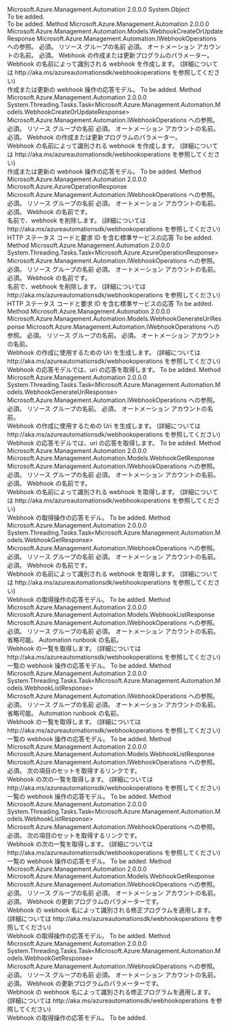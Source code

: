 <Type Name="WebhookOperationsExtensions" FullName="Microsoft.Azure.Management.Automation.WebhookOperationsExtensions">
  <TypeSignature Language="C#" Value="public static class WebhookOperationsExtensions" />
  <TypeSignature Language="ILAsm" Value=".class public auto ansi abstract sealed beforefieldinit WebhookOperationsExtensions extends System.Object" />
  <TypeSignature Language="DocId" Value="T:Microsoft.Azure.Management.Automation.WebhookOperationsExtensions" />
  <TypeSignature Language="VB.NET" Value="Public Module WebhookOperationsExtensions" />
  <TypeSignature Language="F#" Value="type WebhookOperationsExtensions = class" />
  <AssemblyInfo>
    <AssemblyName>Microsoft.Azure.Management.Automation</AssemblyName>
    <AssemblyVersion>2.0.0.0</AssemblyVersion>
  </AssemblyInfo>
  <Base>
    <BaseTypeName>System.Object</BaseTypeName>
  </Base>
  <Interfaces />
  <Docs>
    <summary>To be added.</summary>
    <remarks>To be added.</remarks>
  </Docs>
  <Members>
    <Member MemberName="CreateOrUpdate">
      <MemberSignature Language="C#" Value="public static Microsoft.Azure.Management.Automation.Models.WebhookCreateOrUpdateResponse CreateOrUpdate (this Microsoft.Azure.Management.Automation.IWebhookOperations operations, string resourceGroupName, string automationAccount, Microsoft.Azure.Management.Automation.Models.WebhookCreateOrUpdateParameters parameters);" />
      <MemberSignature Language="ILAsm" Value=".method public static hidebysig class Microsoft.Azure.Management.Automation.Models.WebhookCreateOrUpdateResponse CreateOrUpdate(class Microsoft.Azure.Management.Automation.IWebhookOperations operations, string resourceGroupName, string automationAccount, class Microsoft.Azure.Management.Automation.Models.WebhookCreateOrUpdateParameters parameters) cil managed" />
      <MemberSignature Language="DocId" Value="M:Microsoft.Azure.Management.Automation.WebhookOperationsExtensions.CreateOrUpdate(Microsoft.Azure.Management.Automation.IWebhookOperations,System.String,System.String,Microsoft.Azure.Management.Automation.Models.WebhookCreateOrUpdateParameters)" />
      <MemberSignature Language="VB.NET" Value="&lt;Extension()&gt;&#xA;Public Function CreateOrUpdate (operations As IWebhookOperations, resourceGroupName As String, automationAccount As String, parameters As WebhookCreateOrUpdateParameters) As WebhookCreateOrUpdateResponse" />
      <MemberSignature Language="F#" Value="static member CreateOrUpdate : Microsoft.Azure.Management.Automation.IWebhookOperations * string * string * Microsoft.Azure.Management.Automation.Models.WebhookCreateOrUpdateParameters -&gt; Microsoft.Azure.Management.Automation.Models.WebhookCreateOrUpdateResponse" Usage="Microsoft.Azure.Management.Automation.WebhookOperationsExtensions.CreateOrUpdate (operations, resourceGroupName, automationAccount, parameters)" />
      <MemberType>Method</MemberType>
      <AssemblyInfo>
        <AssemblyName>Microsoft.Azure.Management.Automation</AssemblyName>
        <AssemblyVersion>2.0.0.0</AssemblyVersion>
      </AssemblyInfo>
      <ReturnValue>
        <ReturnType>Microsoft.Azure.Management.Automation.Models.WebhookCreateOrUpdateResponse</ReturnType>
      </ReturnValue>
      <Parameters>
        <Parameter Name="operations" Type="Microsoft.Azure.Management.Automation.IWebhookOperations" RefType="this" />
        <Parameter Name="resourceGroupName" Type="System.String" />
        <Parameter Name="automationAccount" Type="System.String" />
        <Parameter Name="parameters" Type="Microsoft.Azure.Management.Automation.Models.WebhookCreateOrUpdateParameters" />
      </Parameters>
      <Docs>
        <param name="operations">
            Microsoft.Azure.Management.Automation.IWebhookOperations への参照。
            </param>
        <param name="resourceGroupName">
            必須。 リソース グループの名前
            </param>
        <param name="automationAccount">
            必須。 オートメーション アカウントの名前。
            </param>
        <param name="parameters">
            必須。 Webhook の作成または更新プログラムのパラメーター。
            </param>
        <summary>
            Webhook の名前によって識別される webhook を作成します。  (詳細については http://aka.ms/azureautomationsdk/webhookoperations を参照してください)
            </summary>
        <returns>
            作成または更新の webhook 操作の応答モデル。
            </returns>
        <remarks>To be added.</remarks>
      </Docs>
    </Member>
    <Member MemberName="CreateOrUpdateAsync">
      <MemberSignature Language="C#" Value="public static System.Threading.Tasks.Task&lt;Microsoft.Azure.Management.Automation.Models.WebhookCreateOrUpdateResponse&gt; CreateOrUpdateAsync (this Microsoft.Azure.Management.Automation.IWebhookOperations operations, string resourceGroupName, string automationAccount, Microsoft.Azure.Management.Automation.Models.WebhookCreateOrUpdateParameters parameters);" />
      <MemberSignature Language="ILAsm" Value=".method public static hidebysig class System.Threading.Tasks.Task`1&lt;class Microsoft.Azure.Management.Automation.Models.WebhookCreateOrUpdateResponse&gt; CreateOrUpdateAsync(class Microsoft.Azure.Management.Automation.IWebhookOperations operations, string resourceGroupName, string automationAccount, class Microsoft.Azure.Management.Automation.Models.WebhookCreateOrUpdateParameters parameters) cil managed" />
      <MemberSignature Language="DocId" Value="M:Microsoft.Azure.Management.Automation.WebhookOperationsExtensions.CreateOrUpdateAsync(Microsoft.Azure.Management.Automation.IWebhookOperations,System.String,System.String,Microsoft.Azure.Management.Automation.Models.WebhookCreateOrUpdateParameters)" />
      <MemberSignature Language="VB.NET" Value="&lt;Extension()&gt;&#xA;Public Function CreateOrUpdateAsync (operations As IWebhookOperations, resourceGroupName As String, automationAccount As String, parameters As WebhookCreateOrUpdateParameters) As Task(Of WebhookCreateOrUpdateResponse)" />
      <MemberSignature Language="F#" Value="static member CreateOrUpdateAsync : Microsoft.Azure.Management.Automation.IWebhookOperations * string * string * Microsoft.Azure.Management.Automation.Models.WebhookCreateOrUpdateParameters -&gt; System.Threading.Tasks.Task&lt;Microsoft.Azure.Management.Automation.Models.WebhookCreateOrUpdateResponse&gt;" Usage="Microsoft.Azure.Management.Automation.WebhookOperationsExtensions.CreateOrUpdateAsync (operations, resourceGroupName, automationAccount, parameters)" />
      <MemberType>Method</MemberType>
      <AssemblyInfo>
        <AssemblyName>Microsoft.Azure.Management.Automation</AssemblyName>
        <AssemblyVersion>2.0.0.0</AssemblyVersion>
      </AssemblyInfo>
      <ReturnValue>
        <ReturnType>System.Threading.Tasks.Task&lt;Microsoft.Azure.Management.Automation.Models.WebhookCreateOrUpdateResponse&gt;</ReturnType>
      </ReturnValue>
      <Parameters>
        <Parameter Name="operations" Type="Microsoft.Azure.Management.Automation.IWebhookOperations" RefType="this" />
        <Parameter Name="resourceGroupName" Type="System.String" />
        <Parameter Name="automationAccount" Type="System.String" />
        <Parameter Name="parameters" Type="Microsoft.Azure.Management.Automation.Models.WebhookCreateOrUpdateParameters" />
      </Parameters>
      <Docs>
        <param name="operations">
            Microsoft.Azure.Management.Automation.IWebhookOperations への参照。
            </param>
        <param name="resourceGroupName">
            必須。 リソース グループの名前
            </param>
        <param name="automationAccount">
            必須。 オートメーション アカウントの名前。
            </param>
        <param name="parameters">
            必須。 Webhook の作成または更新プログラムのパラメーター。
            </param>
        <summary>
            Webhook の名前によって識別される webhook を作成します。  (詳細については http://aka.ms/azureautomationsdk/webhookoperations を参照してください)
            </summary>
        <returns>
            作成または更新の webhook 操作の応答モデル。
            </returns>
        <remarks>To be added.</remarks>
      </Docs>
    </Member>
    <Member MemberName="Delete">
      <MemberSignature Language="C#" Value="public static Microsoft.Azure.AzureOperationResponse Delete (this Microsoft.Azure.Management.Automation.IWebhookOperations operations, string resourceGroupName, string automationAccount, string webhookName);" />
      <MemberSignature Language="ILAsm" Value=".method public static hidebysig class Microsoft.Azure.AzureOperationResponse Delete(class Microsoft.Azure.Management.Automation.IWebhookOperations operations, string resourceGroupName, string automationAccount, string webhookName) cil managed" />
      <MemberSignature Language="DocId" Value="M:Microsoft.Azure.Management.Automation.WebhookOperationsExtensions.Delete(Microsoft.Azure.Management.Automation.IWebhookOperations,System.String,System.String,System.String)" />
      <MemberSignature Language="VB.NET" Value="&lt;Extension()&gt;&#xA;Public Function Delete (operations As IWebhookOperations, resourceGroupName As String, automationAccount As String, webhookName As String) As AzureOperationResponse" />
      <MemberSignature Language="F#" Value="static member Delete : Microsoft.Azure.Management.Automation.IWebhookOperations * string * string * string -&gt; Microsoft.Azure.AzureOperationResponse" Usage="Microsoft.Azure.Management.Automation.WebhookOperationsExtensions.Delete (operations, resourceGroupName, automationAccount, webhookName)" />
      <MemberType>Method</MemberType>
      <AssemblyInfo>
        <AssemblyName>Microsoft.Azure.Management.Automation</AssemblyName>
        <AssemblyVersion>2.0.0.0</AssemblyVersion>
      </AssemblyInfo>
      <ReturnValue>
        <ReturnType>Microsoft.Azure.AzureOperationResponse</ReturnType>
      </ReturnValue>
      <Parameters>
        <Parameter Name="operations" Type="Microsoft.Azure.Management.Automation.IWebhookOperations" RefType="this" />
        <Parameter Name="resourceGroupName" Type="System.String" />
        <Parameter Name="automationAccount" Type="System.String" />
        <Parameter Name="webhookName" Type="System.String" />
      </Parameters>
      <Docs>
        <param name="operations">
            Microsoft.Azure.Management.Automation.IWebhookOperations への参照。
            </param>
        <param name="resourceGroupName">
            必須。 リソース グループの名前
            </param>
        <param name="automationAccount">
            必須。 オートメーション アカウントの名前。
            </param>
        <param name="webhookName">
            必須。 Webhook の名前です。
            </param>
        <summary>
            名前で、webhook を削除します。  (詳細については http://aka.ms/azureautomationsdk/webhookoperations を参照してください)
            </summary>
        <returns>
            HTTP ステータス コードと要求 ID を含む標準サービスの応答
            </returns>
        <remarks>To be added.</remarks>
      </Docs>
    </Member>
    <Member MemberName="DeleteAsync">
      <MemberSignature Language="C#" Value="public static System.Threading.Tasks.Task&lt;Microsoft.Azure.AzureOperationResponse&gt; DeleteAsync (this Microsoft.Azure.Management.Automation.IWebhookOperations operations, string resourceGroupName, string automationAccount, string webhookName);" />
      <MemberSignature Language="ILAsm" Value=".method public static hidebysig class System.Threading.Tasks.Task`1&lt;class Microsoft.Azure.AzureOperationResponse&gt; DeleteAsync(class Microsoft.Azure.Management.Automation.IWebhookOperations operations, string resourceGroupName, string automationAccount, string webhookName) cil managed" />
      <MemberSignature Language="DocId" Value="M:Microsoft.Azure.Management.Automation.WebhookOperationsExtensions.DeleteAsync(Microsoft.Azure.Management.Automation.IWebhookOperations,System.String,System.String,System.String)" />
      <MemberSignature Language="VB.NET" Value="&lt;Extension()&gt;&#xA;Public Function DeleteAsync (operations As IWebhookOperations, resourceGroupName As String, automationAccount As String, webhookName As String) As Task(Of AzureOperationResponse)" />
      <MemberSignature Language="F#" Value="static member DeleteAsync : Microsoft.Azure.Management.Automation.IWebhookOperations * string * string * string -&gt; System.Threading.Tasks.Task&lt;Microsoft.Azure.AzureOperationResponse&gt;" Usage="Microsoft.Azure.Management.Automation.WebhookOperationsExtensions.DeleteAsync (operations, resourceGroupName, automationAccount, webhookName)" />
      <MemberType>Method</MemberType>
      <AssemblyInfo>
        <AssemblyName>Microsoft.Azure.Management.Automation</AssemblyName>
        <AssemblyVersion>2.0.0.0</AssemblyVersion>
      </AssemblyInfo>
      <ReturnValue>
        <ReturnType>System.Threading.Tasks.Task&lt;Microsoft.Azure.AzureOperationResponse&gt;</ReturnType>
      </ReturnValue>
      <Parameters>
        <Parameter Name="operations" Type="Microsoft.Azure.Management.Automation.IWebhookOperations" RefType="this" />
        <Parameter Name="resourceGroupName" Type="System.String" />
        <Parameter Name="automationAccount" Type="System.String" />
        <Parameter Name="webhookName" Type="System.String" />
      </Parameters>
      <Docs>
        <param name="operations">
            Microsoft.Azure.Management.Automation.IWebhookOperations への参照。
            </param>
        <param name="resourceGroupName">
            必須。 リソース グループの名前
            </param>
        <param name="automationAccount">
            必須。 オートメーション アカウントの名前。
            </param>
        <param name="webhookName">
            必須。 Webhook の名前です。
            </param>
        <summary>
            名前で、webhook を削除します。  (詳細については http://aka.ms/azureautomationsdk/webhookoperations を参照してください)
            </summary>
        <returns>
            HTTP ステータス コードと要求 ID を含む標準サービスの応答
            </returns>
        <remarks>To be added.</remarks>
      </Docs>
    </Member>
    <Member MemberName="GenerateUri">
      <MemberSignature Language="C#" Value="public static Microsoft.Azure.Management.Automation.Models.WebhookGenerateUriResponse GenerateUri (this Microsoft.Azure.Management.Automation.IWebhookOperations operations, string resourceGroupName, string automationAccount);" />
      <MemberSignature Language="ILAsm" Value=".method public static hidebysig class Microsoft.Azure.Management.Automation.Models.WebhookGenerateUriResponse GenerateUri(class Microsoft.Azure.Management.Automation.IWebhookOperations operations, string resourceGroupName, string automationAccount) cil managed" />
      <MemberSignature Language="DocId" Value="M:Microsoft.Azure.Management.Automation.WebhookOperationsExtensions.GenerateUri(Microsoft.Azure.Management.Automation.IWebhookOperations,System.String,System.String)" />
      <MemberSignature Language="VB.NET" Value="&lt;Extension()&gt;&#xA;Public Function GenerateUri (operations As IWebhookOperations, resourceGroupName As String, automationAccount As String) As WebhookGenerateUriResponse" />
      <MemberSignature Language="F#" Value="static member GenerateUri : Microsoft.Azure.Management.Automation.IWebhookOperations * string * string -&gt; Microsoft.Azure.Management.Automation.Models.WebhookGenerateUriResponse" Usage="Microsoft.Azure.Management.Automation.WebhookOperationsExtensions.GenerateUri (operations, resourceGroupName, automationAccount)" />
      <MemberType>Method</MemberType>
      <AssemblyInfo>
        <AssemblyName>Microsoft.Azure.Management.Automation</AssemblyName>
        <AssemblyVersion>2.0.0.0</AssemblyVersion>
      </AssemblyInfo>
      <ReturnValue>
        <ReturnType>Microsoft.Azure.Management.Automation.Models.WebhookGenerateUriResponse</ReturnType>
      </ReturnValue>
      <Parameters>
        <Parameter Name="operations" Type="Microsoft.Azure.Management.Automation.IWebhookOperations" RefType="this" />
        <Parameter Name="resourceGroupName" Type="System.String" />
        <Parameter Name="automationAccount" Type="System.String" />
      </Parameters>
      <Docs>
        <param name="operations">
            Microsoft.Azure.Management.Automation.IWebhookOperations への参照。
            </param>
        <param name="resourceGroupName">
            必須。 リソース グループの名前。
            </param>
        <param name="automationAccount">
            必須。 オートメーション アカウントの名前。
            </param>
        <summary>
            Webhook の作成に使用するための Uri を生成します。  (詳細については http://aka.ms/azureautomationsdk/webhookoperations を参照してください)
            </summary>
        <returns>
            Webhook の応答モデルでは、uri の応答を取得します。
            </returns>
        <remarks>To be added.</remarks>
      </Docs>
    </Member>
    <Member MemberName="GenerateUriAsync">
      <MemberSignature Language="C#" Value="public static System.Threading.Tasks.Task&lt;Microsoft.Azure.Management.Automation.Models.WebhookGenerateUriResponse&gt; GenerateUriAsync (this Microsoft.Azure.Management.Automation.IWebhookOperations operations, string resourceGroupName, string automationAccount);" />
      <MemberSignature Language="ILAsm" Value=".method public static hidebysig class System.Threading.Tasks.Task`1&lt;class Microsoft.Azure.Management.Automation.Models.WebhookGenerateUriResponse&gt; GenerateUriAsync(class Microsoft.Azure.Management.Automation.IWebhookOperations operations, string resourceGroupName, string automationAccount) cil managed" />
      <MemberSignature Language="DocId" Value="M:Microsoft.Azure.Management.Automation.WebhookOperationsExtensions.GenerateUriAsync(Microsoft.Azure.Management.Automation.IWebhookOperations,System.String,System.String)" />
      <MemberSignature Language="VB.NET" Value="&lt;Extension()&gt;&#xA;Public Function GenerateUriAsync (operations As IWebhookOperations, resourceGroupName As String, automationAccount As String) As Task(Of WebhookGenerateUriResponse)" />
      <MemberSignature Language="F#" Value="static member GenerateUriAsync : Microsoft.Azure.Management.Automation.IWebhookOperations * string * string -&gt; System.Threading.Tasks.Task&lt;Microsoft.Azure.Management.Automation.Models.WebhookGenerateUriResponse&gt;" Usage="Microsoft.Azure.Management.Automation.WebhookOperationsExtensions.GenerateUriAsync (operations, resourceGroupName, automationAccount)" />
      <MemberType>Method</MemberType>
      <AssemblyInfo>
        <AssemblyName>Microsoft.Azure.Management.Automation</AssemblyName>
        <AssemblyVersion>2.0.0.0</AssemblyVersion>
      </AssemblyInfo>
      <ReturnValue>
        <ReturnType>System.Threading.Tasks.Task&lt;Microsoft.Azure.Management.Automation.Models.WebhookGenerateUriResponse&gt;</ReturnType>
      </ReturnValue>
      <Parameters>
        <Parameter Name="operations" Type="Microsoft.Azure.Management.Automation.IWebhookOperations" RefType="this" />
        <Parameter Name="resourceGroupName" Type="System.String" />
        <Parameter Name="automationAccount" Type="System.String" />
      </Parameters>
      <Docs>
        <param name="operations">
            Microsoft.Azure.Management.Automation.IWebhookOperations への参照。
            </param>
        <param name="resourceGroupName">
            必須。 リソース グループの名前。
            </param>
        <param name="automationAccount">
            必須。 オートメーション アカウントの名前。
            </param>
        <summary>
            Webhook の作成に使用するための Uri を生成します。  (詳細については http://aka.ms/azureautomationsdk/webhookoperations を参照してください)
            </summary>
        <returns>
            Webhook の応答モデルでは、uri の応答を取得します。
            </returns>
        <remarks>To be added.</remarks>
      </Docs>
    </Member>
    <Member MemberName="Get">
      <MemberSignature Language="C#" Value="public static Microsoft.Azure.Management.Automation.Models.WebhookGetResponse Get (this Microsoft.Azure.Management.Automation.IWebhookOperations operations, string resourceGroupName, string automationAccount, string webhookName);" />
      <MemberSignature Language="ILAsm" Value=".method public static hidebysig class Microsoft.Azure.Management.Automation.Models.WebhookGetResponse Get(class Microsoft.Azure.Management.Automation.IWebhookOperations operations, string resourceGroupName, string automationAccount, string webhookName) cil managed" />
      <MemberSignature Language="DocId" Value="M:Microsoft.Azure.Management.Automation.WebhookOperationsExtensions.Get(Microsoft.Azure.Management.Automation.IWebhookOperations,System.String,System.String,System.String)" />
      <MemberSignature Language="VB.NET" Value="&lt;Extension()&gt;&#xA;Public Function Get (operations As IWebhookOperations, resourceGroupName As String, automationAccount As String, webhookName As String) As WebhookGetResponse" />
      <MemberSignature Language="F#" Value="static member Get : Microsoft.Azure.Management.Automation.IWebhookOperations * string * string * string -&gt; Microsoft.Azure.Management.Automation.Models.WebhookGetResponse" Usage="Microsoft.Azure.Management.Automation.WebhookOperationsExtensions.Get (operations, resourceGroupName, automationAccount, webhookName)" />
      <MemberType>Method</MemberType>
      <AssemblyInfo>
        <AssemblyName>Microsoft.Azure.Management.Automation</AssemblyName>
        <AssemblyVersion>2.0.0.0</AssemblyVersion>
      </AssemblyInfo>
      <ReturnValue>
        <ReturnType>Microsoft.Azure.Management.Automation.Models.WebhookGetResponse</ReturnType>
      </ReturnValue>
      <Parameters>
        <Parameter Name="operations" Type="Microsoft.Azure.Management.Automation.IWebhookOperations" RefType="this" />
        <Parameter Name="resourceGroupName" Type="System.String" />
        <Parameter Name="automationAccount" Type="System.String" />
        <Parameter Name="webhookName" Type="System.String" />
      </Parameters>
      <Docs>
        <param name="operations">
            Microsoft.Azure.Management.Automation.IWebhookOperations への参照。
            </param>
        <param name="resourceGroupName">
            必須。 リソース グループの名前
            </param>
        <param name="automationAccount">
            必須。 オートメーション アカウントの名前。
            </param>
        <param name="webhookName">
            必須。 Webhook の名前です。
            </param>
        <summary>
            Webhook の名前によって識別される webhook を取得します。  (詳細については http://aka.ms/azureautomationsdk/webhookoperations を参照してください)
            </summary>
        <returns>
            Webhook の取得操作の応答モデル。
            </returns>
        <remarks>To be added.</remarks>
      </Docs>
    </Member>
    <Member MemberName="GetAsync">
      <MemberSignature Language="C#" Value="public static System.Threading.Tasks.Task&lt;Microsoft.Azure.Management.Automation.Models.WebhookGetResponse&gt; GetAsync (this Microsoft.Azure.Management.Automation.IWebhookOperations operations, string resourceGroupName, string automationAccount, string webhookName);" />
      <MemberSignature Language="ILAsm" Value=".method public static hidebysig class System.Threading.Tasks.Task`1&lt;class Microsoft.Azure.Management.Automation.Models.WebhookGetResponse&gt; GetAsync(class Microsoft.Azure.Management.Automation.IWebhookOperations operations, string resourceGroupName, string automationAccount, string webhookName) cil managed" />
      <MemberSignature Language="DocId" Value="M:Microsoft.Azure.Management.Automation.WebhookOperationsExtensions.GetAsync(Microsoft.Azure.Management.Automation.IWebhookOperations,System.String,System.String,System.String)" />
      <MemberSignature Language="VB.NET" Value="&lt;Extension()&gt;&#xA;Public Function GetAsync (operations As IWebhookOperations, resourceGroupName As String, automationAccount As String, webhookName As String) As Task(Of WebhookGetResponse)" />
      <MemberSignature Language="F#" Value="static member GetAsync : Microsoft.Azure.Management.Automation.IWebhookOperations * string * string * string -&gt; System.Threading.Tasks.Task&lt;Microsoft.Azure.Management.Automation.Models.WebhookGetResponse&gt;" Usage="Microsoft.Azure.Management.Automation.WebhookOperationsExtensions.GetAsync (operations, resourceGroupName, automationAccount, webhookName)" />
      <MemberType>Method</MemberType>
      <AssemblyInfo>
        <AssemblyName>Microsoft.Azure.Management.Automation</AssemblyName>
        <AssemblyVersion>2.0.0.0</AssemblyVersion>
      </AssemblyInfo>
      <ReturnValue>
        <ReturnType>System.Threading.Tasks.Task&lt;Microsoft.Azure.Management.Automation.Models.WebhookGetResponse&gt;</ReturnType>
      </ReturnValue>
      <Parameters>
        <Parameter Name="operations" Type="Microsoft.Azure.Management.Automation.IWebhookOperations" RefType="this" />
        <Parameter Name="resourceGroupName" Type="System.String" />
        <Parameter Name="automationAccount" Type="System.String" />
        <Parameter Name="webhookName" Type="System.String" />
      </Parameters>
      <Docs>
        <param name="operations">
            Microsoft.Azure.Management.Automation.IWebhookOperations への参照。
            </param>
        <param name="resourceGroupName">
            必須。 リソース グループの名前
            </param>
        <param name="automationAccount">
            必須。 オートメーション アカウントの名前。
            </param>
        <param name="webhookName">
            必須。 Webhook の名前です。
            </param>
        <summary>
            Webhook の名前によって識別される webhook を取得します。  (詳細については http://aka.ms/azureautomationsdk/webhookoperations を参照してください)
            </summary>
        <returns>
            Webhook の取得操作の応答モデル。
            </returns>
        <remarks>To be added.</remarks>
      </Docs>
    </Member>
    <Member MemberName="List">
      <MemberSignature Language="C#" Value="public static Microsoft.Azure.Management.Automation.Models.WebhookListResponse List (this Microsoft.Azure.Management.Automation.IWebhookOperations operations, string resourceGroupName, string automationAccount, string runbookName);" />
      <MemberSignature Language="ILAsm" Value=".method public static hidebysig class Microsoft.Azure.Management.Automation.Models.WebhookListResponse List(class Microsoft.Azure.Management.Automation.IWebhookOperations operations, string resourceGroupName, string automationAccount, string runbookName) cil managed" />
      <MemberSignature Language="DocId" Value="M:Microsoft.Azure.Management.Automation.WebhookOperationsExtensions.List(Microsoft.Azure.Management.Automation.IWebhookOperations,System.String,System.String,System.String)" />
      <MemberSignature Language="VB.NET" Value="&lt;Extension()&gt;&#xA;Public Function List (operations As IWebhookOperations, resourceGroupName As String, automationAccount As String, runbookName As String) As WebhookListResponse" />
      <MemberSignature Language="F#" Value="static member List : Microsoft.Azure.Management.Automation.IWebhookOperations * string * string * string -&gt; Microsoft.Azure.Management.Automation.Models.WebhookListResponse" Usage="Microsoft.Azure.Management.Automation.WebhookOperationsExtensions.List (operations, resourceGroupName, automationAccount, runbookName)" />
      <MemberType>Method</MemberType>
      <AssemblyInfo>
        <AssemblyName>Microsoft.Azure.Management.Automation</AssemblyName>
        <AssemblyVersion>2.0.0.0</AssemblyVersion>
      </AssemblyInfo>
      <ReturnValue>
        <ReturnType>Microsoft.Azure.Management.Automation.Models.WebhookListResponse</ReturnType>
      </ReturnValue>
      <Parameters>
        <Parameter Name="operations" Type="Microsoft.Azure.Management.Automation.IWebhookOperations" RefType="this" />
        <Parameter Name="resourceGroupName" Type="System.String" />
        <Parameter Name="automationAccount" Type="System.String" />
        <Parameter Name="runbookName" Type="System.String" />
      </Parameters>
      <Docs>
        <param name="operations">
            Microsoft.Azure.Management.Automation.IWebhookOperations への参照。
            </param>
        <param name="resourceGroupName">
            必須。 リソース グループの名前
            </param>
        <param name="automationAccount">
            必須。 オートメーション アカウントの名前。
            </param>
        <param name="runbookName">
            省略可能。 Automation runbook の名前。
            </param>
        <summary>
            Webhook の一覧を取得します。  (詳細については http://aka.ms/azureautomationsdk/webhookoperations を参照してください)
            </summary>
        <returns>
            一覧の webhook 操作の応答モデル。
            </returns>
        <remarks>To be added.</remarks>
      </Docs>
    </Member>
    <Member MemberName="ListAsync">
      <MemberSignature Language="C#" Value="public static System.Threading.Tasks.Task&lt;Microsoft.Azure.Management.Automation.Models.WebhookListResponse&gt; ListAsync (this Microsoft.Azure.Management.Automation.IWebhookOperations operations, string resourceGroupName, string automationAccount, string runbookName);" />
      <MemberSignature Language="ILAsm" Value=".method public static hidebysig class System.Threading.Tasks.Task`1&lt;class Microsoft.Azure.Management.Automation.Models.WebhookListResponse&gt; ListAsync(class Microsoft.Azure.Management.Automation.IWebhookOperations operations, string resourceGroupName, string automationAccount, string runbookName) cil managed" />
      <MemberSignature Language="DocId" Value="M:Microsoft.Azure.Management.Automation.WebhookOperationsExtensions.ListAsync(Microsoft.Azure.Management.Automation.IWebhookOperations,System.String,System.String,System.String)" />
      <MemberSignature Language="VB.NET" Value="&lt;Extension()&gt;&#xA;Public Function ListAsync (operations As IWebhookOperations, resourceGroupName As String, automationAccount As String, runbookName As String) As Task(Of WebhookListResponse)" />
      <MemberSignature Language="F#" Value="static member ListAsync : Microsoft.Azure.Management.Automation.IWebhookOperations * string * string * string -&gt; System.Threading.Tasks.Task&lt;Microsoft.Azure.Management.Automation.Models.WebhookListResponse&gt;" Usage="Microsoft.Azure.Management.Automation.WebhookOperationsExtensions.ListAsync (operations, resourceGroupName, automationAccount, runbookName)" />
      <MemberType>Method</MemberType>
      <AssemblyInfo>
        <AssemblyName>Microsoft.Azure.Management.Automation</AssemblyName>
        <AssemblyVersion>2.0.0.0</AssemblyVersion>
      </AssemblyInfo>
      <ReturnValue>
        <ReturnType>System.Threading.Tasks.Task&lt;Microsoft.Azure.Management.Automation.Models.WebhookListResponse&gt;</ReturnType>
      </ReturnValue>
      <Parameters>
        <Parameter Name="operations" Type="Microsoft.Azure.Management.Automation.IWebhookOperations" RefType="this" />
        <Parameter Name="resourceGroupName" Type="System.String" />
        <Parameter Name="automationAccount" Type="System.String" />
        <Parameter Name="runbookName" Type="System.String" />
      </Parameters>
      <Docs>
        <param name="operations">
            Microsoft.Azure.Management.Automation.IWebhookOperations への参照。
            </param>
        <param name="resourceGroupName">
            必須。 リソース グループの名前
            </param>
        <param name="automationAccount">
            必須。 オートメーション アカウントの名前。
            </param>
        <param name="runbookName">
            省略可能。 Automation runbook の名前。
            </param>
        <summary>
            Webhook の一覧を取得します。  (詳細については http://aka.ms/azureautomationsdk/webhookoperations を参照してください)
            </summary>
        <returns>
            一覧の webhook 操作の応答モデル。
            </returns>
        <remarks>To be added.</remarks>
      </Docs>
    </Member>
    <Member MemberName="ListNext">
      <MemberSignature Language="C#" Value="public static Microsoft.Azure.Management.Automation.Models.WebhookListResponse ListNext (this Microsoft.Azure.Management.Automation.IWebhookOperations operations, string nextLink);" />
      <MemberSignature Language="ILAsm" Value=".method public static hidebysig class Microsoft.Azure.Management.Automation.Models.WebhookListResponse ListNext(class Microsoft.Azure.Management.Automation.IWebhookOperations operations, string nextLink) cil managed" />
      <MemberSignature Language="DocId" Value="M:Microsoft.Azure.Management.Automation.WebhookOperationsExtensions.ListNext(Microsoft.Azure.Management.Automation.IWebhookOperations,System.String)" />
      <MemberSignature Language="VB.NET" Value="&lt;Extension()&gt;&#xA;Public Function ListNext (operations As IWebhookOperations, nextLink As String) As WebhookListResponse" />
      <MemberSignature Language="F#" Value="static member ListNext : Microsoft.Azure.Management.Automation.IWebhookOperations * string -&gt; Microsoft.Azure.Management.Automation.Models.WebhookListResponse" Usage="Microsoft.Azure.Management.Automation.WebhookOperationsExtensions.ListNext (operations, nextLink)" />
      <MemberType>Method</MemberType>
      <AssemblyInfo>
        <AssemblyName>Microsoft.Azure.Management.Automation</AssemblyName>
        <AssemblyVersion>2.0.0.0</AssemblyVersion>
      </AssemblyInfo>
      <ReturnValue>
        <ReturnType>Microsoft.Azure.Management.Automation.Models.WebhookListResponse</ReturnType>
      </ReturnValue>
      <Parameters>
        <Parameter Name="operations" Type="Microsoft.Azure.Management.Automation.IWebhookOperations" RefType="this" />
        <Parameter Name="nextLink" Type="System.String" />
      </Parameters>
      <Docs>
        <param name="operations">
            Microsoft.Azure.Management.Automation.IWebhookOperations への参照。
            </param>
        <param name="nextLink">
            必須。 次の項目のセットを取得するリンクです。
            </param>
        <summary>
            Webhook の次の一覧を取得します。  (詳細については http://aka.ms/azureautomationsdk/webhookoperations を参照してください)
            </summary>
        <returns>
            一覧の webhook 操作の応答モデル。
            </returns>
        <remarks>To be added.</remarks>
      </Docs>
    </Member>
    <Member MemberName="ListNextAsync">
      <MemberSignature Language="C#" Value="public static System.Threading.Tasks.Task&lt;Microsoft.Azure.Management.Automation.Models.WebhookListResponse&gt; ListNextAsync (this Microsoft.Azure.Management.Automation.IWebhookOperations operations, string nextLink);" />
      <MemberSignature Language="ILAsm" Value=".method public static hidebysig class System.Threading.Tasks.Task`1&lt;class Microsoft.Azure.Management.Automation.Models.WebhookListResponse&gt; ListNextAsync(class Microsoft.Azure.Management.Automation.IWebhookOperations operations, string nextLink) cil managed" />
      <MemberSignature Language="DocId" Value="M:Microsoft.Azure.Management.Automation.WebhookOperationsExtensions.ListNextAsync(Microsoft.Azure.Management.Automation.IWebhookOperations,System.String)" />
      <MemberSignature Language="VB.NET" Value="&lt;Extension()&gt;&#xA;Public Function ListNextAsync (operations As IWebhookOperations, nextLink As String) As Task(Of WebhookListResponse)" />
      <MemberSignature Language="F#" Value="static member ListNextAsync : Microsoft.Azure.Management.Automation.IWebhookOperations * string -&gt; System.Threading.Tasks.Task&lt;Microsoft.Azure.Management.Automation.Models.WebhookListResponse&gt;" Usage="Microsoft.Azure.Management.Automation.WebhookOperationsExtensions.ListNextAsync (operations, nextLink)" />
      <MemberType>Method</MemberType>
      <AssemblyInfo>
        <AssemblyName>Microsoft.Azure.Management.Automation</AssemblyName>
        <AssemblyVersion>2.0.0.0</AssemblyVersion>
      </AssemblyInfo>
      <ReturnValue>
        <ReturnType>System.Threading.Tasks.Task&lt;Microsoft.Azure.Management.Automation.Models.WebhookListResponse&gt;</ReturnType>
      </ReturnValue>
      <Parameters>
        <Parameter Name="operations" Type="Microsoft.Azure.Management.Automation.IWebhookOperations" RefType="this" />
        <Parameter Name="nextLink" Type="System.String" />
      </Parameters>
      <Docs>
        <param name="operations">
            Microsoft.Azure.Management.Automation.IWebhookOperations への参照。
            </param>
        <param name="nextLink">
            必須。 次の項目のセットを取得するリンクです。
            </param>
        <summary>
            Webhook の次の一覧を取得します。  (詳細については http://aka.ms/azureautomationsdk/webhookoperations を参照してください)
            </summary>
        <returns>
            一覧の webhook 操作の応答モデル。
            </returns>
        <remarks>To be added.</remarks>
      </Docs>
    </Member>
    <Member MemberName="Patch">
      <MemberSignature Language="C#" Value="public static Microsoft.Azure.Management.Automation.Models.WebhookGetResponse Patch (this Microsoft.Azure.Management.Automation.IWebhookOperations operations, string resourceGroupName, string automationAccount, Microsoft.Azure.Management.Automation.Models.WebhookPatchParameters parameters);" />
      <MemberSignature Language="ILAsm" Value=".method public static hidebysig class Microsoft.Azure.Management.Automation.Models.WebhookGetResponse Patch(class Microsoft.Azure.Management.Automation.IWebhookOperations operations, string resourceGroupName, string automationAccount, class Microsoft.Azure.Management.Automation.Models.WebhookPatchParameters parameters) cil managed" />
      <MemberSignature Language="DocId" Value="M:Microsoft.Azure.Management.Automation.WebhookOperationsExtensions.Patch(Microsoft.Azure.Management.Automation.IWebhookOperations,System.String,System.String,Microsoft.Azure.Management.Automation.Models.WebhookPatchParameters)" />
      <MemberSignature Language="VB.NET" Value="&lt;Extension()&gt;&#xA;Public Function Patch (operations As IWebhookOperations, resourceGroupName As String, automationAccount As String, parameters As WebhookPatchParameters) As WebhookGetResponse" />
      <MemberSignature Language="F#" Value="static member Patch : Microsoft.Azure.Management.Automation.IWebhookOperations * string * string * Microsoft.Azure.Management.Automation.Models.WebhookPatchParameters -&gt; Microsoft.Azure.Management.Automation.Models.WebhookGetResponse" Usage="Microsoft.Azure.Management.Automation.WebhookOperationsExtensions.Patch (operations, resourceGroupName, automationAccount, parameters)" />
      <MemberType>Method</MemberType>
      <AssemblyInfo>
        <AssemblyName>Microsoft.Azure.Management.Automation</AssemblyName>
        <AssemblyVersion>2.0.0.0</AssemblyVersion>
      </AssemblyInfo>
      <ReturnValue>
        <ReturnType>Microsoft.Azure.Management.Automation.Models.WebhookGetResponse</ReturnType>
      </ReturnValue>
      <Parameters>
        <Parameter Name="operations" Type="Microsoft.Azure.Management.Automation.IWebhookOperations" RefType="this" />
        <Parameter Name="resourceGroupName" Type="System.String" />
        <Parameter Name="automationAccount" Type="System.String" />
        <Parameter Name="parameters" Type="Microsoft.Azure.Management.Automation.Models.WebhookPatchParameters" />
      </Parameters>
      <Docs>
        <param name="operations">
            Microsoft.Azure.Management.Automation.IWebhookOperations への参照。
            </param>
        <param name="resourceGroupName">
            必須。 リソース グループの名前
            </param>
        <param name="automationAccount">
            必須。 オートメーション アカウントの名前。
            </param>
        <param name="parameters">
            必須。 Webhook の更新プログラムのパラメーターです。
            </param>
        <summary>
            Webhook の webhook 名によって識別される修正プログラムを適用します。  (詳細については http://aka.ms/azureautomationsdk/webhookoperations を参照してください)
            </summary>
        <returns>
            Webhook の取得操作の応答モデル。
            </returns>
        <remarks>To be added.</remarks>
      </Docs>
    </Member>
    <Member MemberName="PatchAsync">
      <MemberSignature Language="C#" Value="public static System.Threading.Tasks.Task&lt;Microsoft.Azure.Management.Automation.Models.WebhookGetResponse&gt; PatchAsync (this Microsoft.Azure.Management.Automation.IWebhookOperations operations, string resourceGroupName, string automationAccount, Microsoft.Azure.Management.Automation.Models.WebhookPatchParameters parameters);" />
      <MemberSignature Language="ILAsm" Value=".method public static hidebysig class System.Threading.Tasks.Task`1&lt;class Microsoft.Azure.Management.Automation.Models.WebhookGetResponse&gt; PatchAsync(class Microsoft.Azure.Management.Automation.IWebhookOperations operations, string resourceGroupName, string automationAccount, class Microsoft.Azure.Management.Automation.Models.WebhookPatchParameters parameters) cil managed" />
      <MemberSignature Language="DocId" Value="M:Microsoft.Azure.Management.Automation.WebhookOperationsExtensions.PatchAsync(Microsoft.Azure.Management.Automation.IWebhookOperations,System.String,System.String,Microsoft.Azure.Management.Automation.Models.WebhookPatchParameters)" />
      <MemberSignature Language="VB.NET" Value="&lt;Extension()&gt;&#xA;Public Function PatchAsync (operations As IWebhookOperations, resourceGroupName As String, automationAccount As String, parameters As WebhookPatchParameters) As Task(Of WebhookGetResponse)" />
      <MemberSignature Language="F#" Value="static member PatchAsync : Microsoft.Azure.Management.Automation.IWebhookOperations * string * string * Microsoft.Azure.Management.Automation.Models.WebhookPatchParameters -&gt; System.Threading.Tasks.Task&lt;Microsoft.Azure.Management.Automation.Models.WebhookGetResponse&gt;" Usage="Microsoft.Azure.Management.Automation.WebhookOperationsExtensions.PatchAsync (operations, resourceGroupName, automationAccount, parameters)" />
      <MemberType>Method</MemberType>
      <AssemblyInfo>
        <AssemblyName>Microsoft.Azure.Management.Automation</AssemblyName>
        <AssemblyVersion>2.0.0.0</AssemblyVersion>
      </AssemblyInfo>
      <ReturnValue>
        <ReturnType>System.Threading.Tasks.Task&lt;Microsoft.Azure.Management.Automation.Models.WebhookGetResponse&gt;</ReturnType>
      </ReturnValue>
      <Parameters>
        <Parameter Name="operations" Type="Microsoft.Azure.Management.Automation.IWebhookOperations" RefType="this" />
        <Parameter Name="resourceGroupName" Type="System.String" />
        <Parameter Name="automationAccount" Type="System.String" />
        <Parameter Name="parameters" Type="Microsoft.Azure.Management.Automation.Models.WebhookPatchParameters" />
      </Parameters>
      <Docs>
        <param name="operations">
            Microsoft.Azure.Management.Automation.IWebhookOperations への参照。
            </param>
        <param name="resourceGroupName">
            必須。 リソース グループの名前
            </param>
        <param name="automationAccount">
            必須。 オートメーション アカウントの名前。
            </param>
        <param name="parameters">
            必須。 Webhook の更新プログラムのパラメーターです。
            </param>
        <summary>
            Webhook の webhook 名によって識別される修正プログラムを適用します。  (詳細については http://aka.ms/azureautomationsdk/webhookoperations を参照してください)
            </summary>
        <returns>
            Webhook の取得操作の応答モデル。
            </returns>
        <remarks>To be added.</remarks>
      </Docs>
    </Member>
  </Members>
</Type>